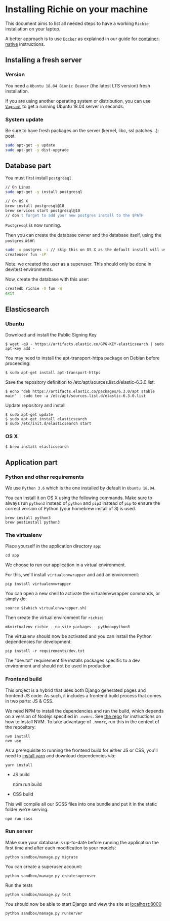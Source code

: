# Installing Richie on your machine

This document aims to list all needed steps to have a working `Richie` installation on your laptop.

A better approach is to use [`Docker`](https://docs.docker.com) as explained in our
guide for [container-native](../README.md) instructions.


## Installing a fresh server

### Version

You need a `Ubuntu 18.04 Bionic Beaver` (the latest LTS version) fresh installation.

If you are using another operating system or distribution, you can use [`Vagrant`](https://docs.vagrantup.com/v2/getting-started/index.html) to get a running Ubuntu 18.04 server in
seconds.


### System update

Be sure to have fresh packages on the server (kernel, libc, ssl patches...):
post
```sh
sudo apt-get -y update
sudo apt-get -y dist-upgrade
```


## Database part

You must first install `postgresql`.

```sh
// On Linux
sudo apt-get -y install postgresql

// On OS X
brew install postgresql@10
brew services start postgresql@10
// don't forget to add your new postgres install to the $PATH
```

`Postgresql` is now running.

Then you can create the database owner and the database itself, using the `postgres` user:

```sh
sudo -u postgres -i // skip this on OS X as the default install will use your local user
createuser fun -sP
```

Note: we created the user as a superuser. This should only be done in dev/test environments.

Now, create the database with this user:

```sh
createdb richie -O fun -W
exit
```

## Elasticsearch

### Ubuntu

Download and install the Public Signing Key

    $ wget -qO - https://artifacts.elastic.co/GPG-KEY-elasticsearch | sudo apt-key add -

You may need to install the apt-transport-https package on Debian before proceeding:

    $ sudo apt-get install apt-transport-https

Save the repository definition to /etc/apt/sources.list.d/elastic-6.3.0.list:

    $ echo "deb https://artifacts.elastic.co/packages/6.3.0/apt stable main" | sudo tee -a /etc/apt/sources.list.d/elastic-6.3.0.list

Update repository and install

    $ sudo apt-get update
    $ sudo apt-get install elasticsearch
    $ sudo /etc/init.d/elasticsearch start


### OS X

    $ brew install elasticsearch


## Application part

### Python and other requirements

We use `Python 3.6` which is the one installed by default in `Ubuntu 18.04`.

You can install it on OS X using the following commands. Make sure to always run `python3` instead
of `python` and `pip3` instead of `pip` to ensure the correct version of Python (your homebrew
install of 3) is used.

```
brew install python3
brew postinstall python3
```


### The virtualenv

Place yourself in the application directory `app`:

    cd app

We choose to run our application in a virtual environment.

For this, we'll install `virtualenvwrapper` and add an environment:

    pip install virtualenvwrapper

You can open a new shell to activate the virtualenvwrapper commands, or simply do:

    source $(which virtualenvwrapper.sh)

Then create the virtual environment for `richie`:

    mkvirtualenv richie --no-site-packages --python=python3

The virtualenv should now be activated and you can install the Python dependencies for development:

    pip install -r requirements/dev.txt

The "dev.txt" requirement file installs packages specific to a dev environment and should not be
used in production.


### Frontend build

This project is a hybrid that uses both Django generated pages and frontend JS code. As such, it
includes a frontend build process that comes in two parts: JS & CSS.

We need NPM to install the dependencies and run the build, which depends on a version of Nodejs 
specified in `.nvmrc`. See [the repo](https://github.com/creationix/nvm) for instructions on how
to install NVM. To take advantage of `.nvmrc`, run this in the context of the repository:

    nvm install
    nvm use

As a prerequisite to running the frontend build for either JS or CSS, you'll need to [install yarn](https://yarnpkg.com/lang/en/docs/install/) and download dependencies _via_:

    yarn install

- JS build

    npm run build

- CSS build

This will compile all our SCSS files into one bundle and put it in the static folder we're serving.

    npm run sass


### Run server

Make sure your database is up-to-date before running the application the first time and after each
modification to your models:

    python sandbox/manage.py migrate

You can create a superuser account:

    python sandbox/manage.py createsuperuser

Run the tests

    python sandbox/manage.py test

You should now be able to start Django and view the site at [localhost:8000](http://localhost:8000)

    python sandbox/manage.py runserver
